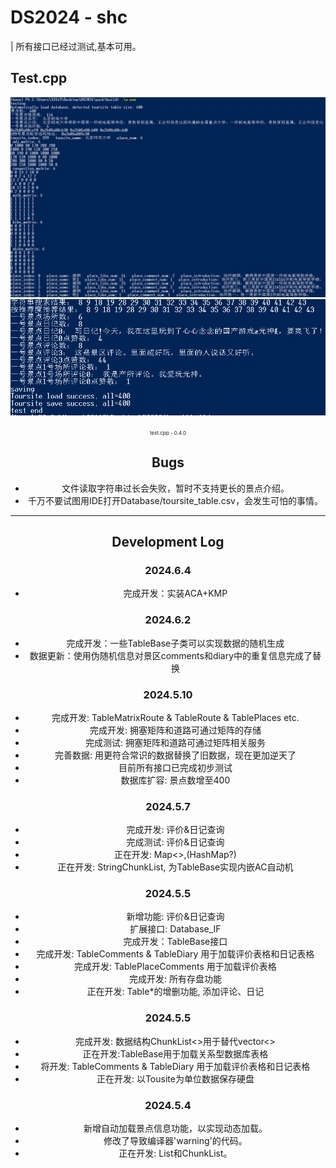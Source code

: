 # DS2024 - shc 
| 所有接口已经过测试,基本可用。

## Test.cpp
<center><img src="./assets/test-1.png" alt="png" >
<center><img src="./assets/test-1-1.png" alt="png" >
<p><span style="font-size: 8px;">test.cpp - 0.4.0</span></p></center>

## Bugs
* 文件读取字符串过长会失败，暂时不支持更长的景点介绍。
* 千万不要试图用IDE打开Database/toursite_table.csv，会发生可怕的事情。
---

## Development Log

### 2024.6.4
* 完成开发：实装ACA+KMP

### 2024.6.2
* 完成开发：一些TableBase子类可以实现数据的随机生成
* 数据更新：使用伪随机信息对景区comments和diary中的重复信息完成了替换

### 2024.5.10 
* 完成开发: TableMatrixRoute & TableRoute & TablePlaces etc.
* 完成开发: 拥塞矩阵和道路可通过矩阵的存储
* 完成测试: 拥塞矩阵和道路可通过矩阵相关服务
* 完善数据: 用更符合常识的数据替换了旧数据，现在更加逆天了
* 目前所有接口已完成初步测试
* 数据库扩容: 景点数增至400


### 2024.5.7 
* 完成开发: 评价&日记查询
* 完成测试: 评价&日记查询
* 正在开发: Map<>,(HashMap?)
* 正在开发: StringChunkList, 为TableBase实现内嵌AC自动机


### 2024.5.5 
* 新增功能: 评价&日记查询
* 扩展接口: Database_IF
* 完成开发：TableBase接口
* 完成开发: TableComments & TableDiary 用于加载评价表格和日记表格
* 完成开发: TablePlaceComments  用于加载评价表格
* 完成开发: 所有存盘功能
* 正在开发: Table*的增删功能, 添加评论、日记

### 2024.5.5 
* 完成开发: 数据结构ChunkList<>用于替代vector<>
* 正在开发:TableBase用于加载关系型数据库表格
* 将开发: TableComments & TableDiary 用于加载评价表格和日记表格
* 正在开发: 以Tousite为单位数据保存硬盘

### 2024.5.4 
* 新增自动加载景点信息功能，以实现动态加载。
* 修改了导致编译器'warning'的代码。
* 正在开发: List和ChunkList。